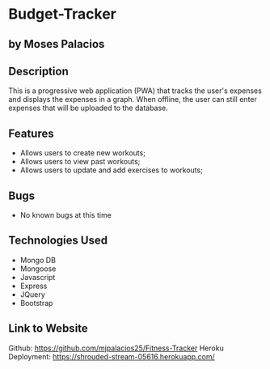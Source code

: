 # Budget-Tracker

## by Moses Palacios

## Description
This is a progressive web application (PWA) that tracks the user's expenses and displays the expenses in a graph. When offline, the user can still enter expenses that will be uploaded to the database.


## Features
* Allows users to create new workouts;
* Allows users to view past workouts;
* Allows users to update and add exercises to workouts;

## Bugs
* No known bugs at this time

## Technologies Used
* Mongo DB 
* Mongoose
* Javascript
* Express
* JQuery
* Bootstrap

## Link to Website
Github: https://github.com/mjpalacios25/Fitness-Tracker 
Heroku Deployment: https://shrouded-stream-05616.herokuapp.com/